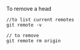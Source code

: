 To remove a head

```
//to list current remotes
git remote -v

// to remove
git remote rm origin
```

